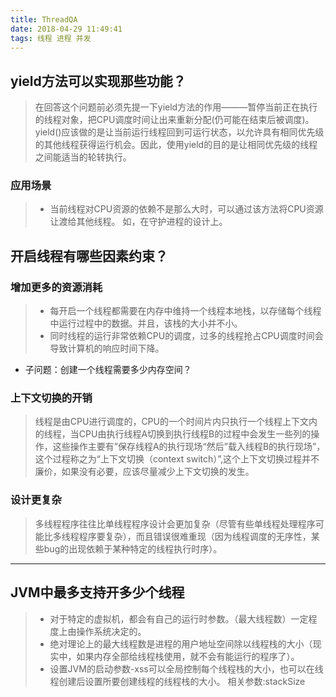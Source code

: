 ```yaml
---
title: ThreadQA
date: 2018-04-29 11:49:41
tags: 线程 进程 并发
---
```


## yield方法可以实现那些功能？

> 在回答这个问题前必须先提一下yield方法的作用———暂停当前正在执行的线程对象，把CPU调度时间让出来重新分配(仍可能在结束后被调度)。
yield()应该做的是让当前运行线程回到可运行状态，以允许具有相同优先级的其他线程获得运行机会。因此，使用yield的目的是让相同优先级的线程之间能适当的轮转执行。

### 应用场景

> * 当前线程对CPU资源的依赖不是那么大时，可以通过该方法将CPU资源让渡给其他线程。
如，在守护进程的设计上。

## 开启线程有哪些因素约束？

### 增加更多的资源消耗

> - 每开启一个线程都需要在内存中维持一个线程本地栈，以存储每个线程中运行过程中的数据。并且，该栈的大小并不小。
> - 同时线程的运行非常依赖CPU的调度，过多的线程抢占CPU调度时间会导致计算机的响应时间下降。

- 子问题：创建一个线程需要多少内存空间？
>

### 上下文切换的开销

> 线程是由CPU进行调度的，CPU的一个时间片内只执行一个线程上下文内的线程，当CPU由执行线程A切换到执行线程B的过程中会发生一些列的操作，这些操作主要有”保存线程A的执行现场“然后”载入线程B的执行现场”，这个过程称之为“上下文切换（context switch）”,这个上下文切换过程并不廉价，如果没有必要，应该尽量减少上下文切换的发生。

### 设计更复杂

> 多线程程序往往比单线程程序设计会更加复杂（尽管有些单线程处理程序可能比多线程程序要复杂），而且错误很难重现（因为线程调度的无序性，某些bug的出现依赖于某种特定的线程执行时序）。
---

## JVM中最多支持开多少个线程

> * 对于特定的虚拟机，都会有自己的运行时参数。（最大线程数）一定程度上由操作系统决定的。
> * 绝对理论上的最大线程数是进程的用户地址空间除以线程栈的大小（现实中，如果内存全部给线程栈使用，就不会有能运行的程序了）。
> * 设置JVM的启动参数-xss可以全局控制每个线程栈的大小，也可以在线程创建后设置所要创建线程的线程栈的大小。
相关参数:stackSize
